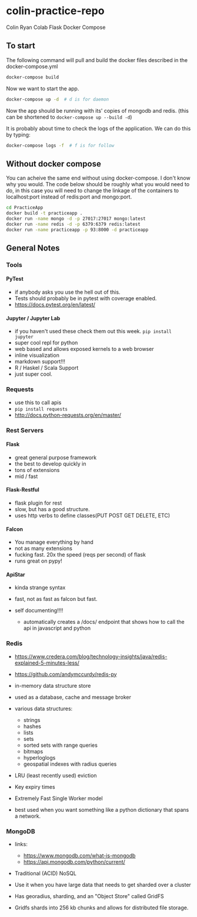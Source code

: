 # colin-practice-repo

Colin Ryan Colab Flask Docker Compose

## To start

The following command will pull and build the docker files described in the docker-compose.yml

```bash
docker-compose build
```

Now we want to start the app.

```bash
docker-compose up -d  # d is for daemon
```

Now the app should be running with its' copies of mongodb and redis. (this  can be shortened to `docker-compose up --build -d`)

It is probably about time to check the logs of the application.  We can do this by typing:

```bash
docker-compose logs -f  # f is for follow
```

## Without docker compose

You can acheive the same end without using docker-compose.  I don't know why you would.  The code below should be roughly what you would need to do, in this case you will need to change the linkage of the containers to localhost:port instead of redis:port and mongo:port.

```bash
cd PracticeApp
docker build -t practiceapp .
docker run -name mongo -d -p 27017:27017 mongo:latest
docker run -name redis -d -p 6379:6379 redis:latest
docker run -name practiceapp -p 93:8000 -d practiceapp
```


## General Notes

### Tools

#### PyTest

* if anybody asks you use the hell out of this.
* Tests should probably be in pytest with coverage enabled.  
* https://docs.pytest.org/en/latest/

#### Jupyter / Jupyter Lab

* if you haven't used these check them out this week. `pip install jupyter`
* super cool repl for python
* web based and allows exposed kernels to a web browser
* inline visualization
* markdown support!!!
* R / Haskel / Scala Support
* just super cool.

### Requests

* use this to call apis
* `pip install requests`
* http://docs.python-requests.org/en/master/

### Rest Servers

#### Flask

* great general purpose framework
* the best to develop quickly in
* tons of extensions
* mid / fast

#### Flask-Restful

* flask plugin for rest
* slow, but has a good structure.
* uses http verbs to define classes(PUT POST GET DELETE, ETC)

#### Falcon

* You manage everything by hand
* not as many extensions
* fucking fast. 20x the speed (reqs per second) of flask
* runs great on pypy!

#### ApiStar

* kinda strange syntax
* fast, not as fast as falcon but fast.
* self documenting!!!!

    * automatically creates a /docs/ endpoint that shows how to call the api in javascript and python


### Redis

* https://www.credera.com/blog/technology-insights/java/redis-explained-5-minutes-less/
* https://github.com/andymccurdy/redis-py
* in-memory data structure store
* used as a database, cache and message broker
* various data structures:

    * strings
    * hashes
    * lists
    * sets
    * sorted sets with range queries
    * bitmaps
    * hyperloglogs
    * geospatial indexes with radius queries

* LRU (least recently used) eviction
* Key expiry times
* Extremely Fast Single Worker model
* best used when you want something like a python dictionary that spans a network.

### MongoDB

* links:

    * https://www.mongodb.com/what-is-mongodb
    * https://api.mongodb.com/python/current/

* Traditional (ACID) NoSQL
* Use it when you have large data that needs to get sharded over a cluster 
* Has georadius, sharding, and an "Object Store" called GridFS
* Gridfs shards into 256 kb chunks and allows for distributed file storage.

